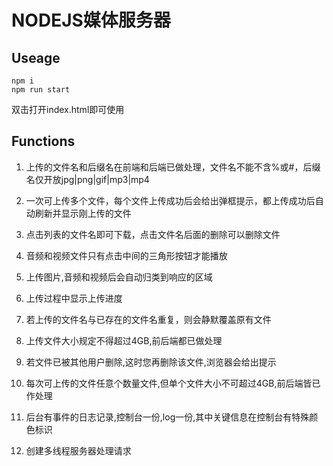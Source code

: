 ﻿# NODEJS媒体服务器

## Useage

```shell
npm i
npm run start
```

双击打开index.html即可使用

## Functions

1. 上传的文件名和后缀名在前端和后端已做处理，文件名不能不含%或#，后缀名仅开放jpg|png|gif|mp3|mp4

2. 一次可上传多个文件，每个文件上传成功后会给出弹框提示，都上传成功后自动刷新并显示刚上传的文件

3. 点击列表的文件名即可下载，点击文件名后面的删除可以删除文件

4. 音频和视频文件只有点击中间的三角形按钮才能播放

5. 上传图片,音频和视频后会自动归类到响应的区域

6. 上传过程中显示上传进度

7. 若上传的文件名与已存在的文件名重复，则会静默覆盖原有文件

8. 上传文件大小规定不得超过4GB,前后端都已做处理

9. 若文件已被其他用户删除,这时您再删除该文件,浏览器会给出提示

10. 每次可上传的文件任意个数量文件,但单个文件大小不可超过4GB,前后端皆已作处理

11. 后台有事件的日志记录,控制台一份,log一份,其中关键信息在控制台有特殊颜色标识

12. 创建多线程服务器处理请求
